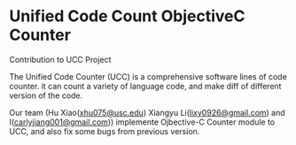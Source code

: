 # Unified Code Count ObjectiveC Counter
Contribution to UCC Project

The Unified Code Counter (UCC) is a comprehensive software lines of code counter. it can count a variety of language code, and make diff of different version of the code.

Our team (Hu Xiao(xhu075@usc.edu) Xiangyu Li(lixy0926@gmail.com) and I(carlyjiang001@gmail.com)) implemente Ojbective-C Counter module to UCC, and also fix some bugs from previous version.
